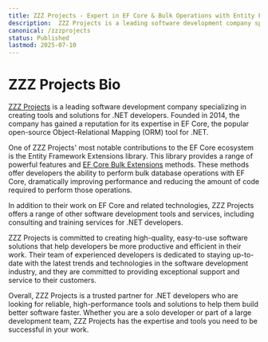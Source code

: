 ```yaml
---
title: ZZZ Projects - Expert in EF Core & Bulk Operations with Entity Framework Extensions
description:  ZZZ Projects is a leading software development company specializing in EF Core and related technologies. Their Entity Framework Extensions library offers powerful features and extensions, including Bulk Extensions methods, that improve performance and reduce code. Trust ZZZ Projects for high-quality, easy-to-use software solutions that help developers be more productive and efficient in their work.
canonical: /zzzprojects
status: Published
lastmod: 2025-07-10
---
```


# ZZZ Projects Bio

[ZZZ Projects](https://zzzprojects.com/) is a leading software development company specializing in creating tools and solutions for .NET developers. Founded in 2014, the company has gained a reputation for its expertise in EF Core, the popular open-source Object-Relational Mapping (ORM) tool for .NET.

One of ZZZ Projects' most notable contributions to the EF Core ecosystem is the Entity Framework Extensions library. This library provides a range of powerful features and [EF Core Bulk Extensions](https://entityframework-extensions.net/bulk-extensions) methods. These methods offer developers the ability to perform bulk database operations with EF Core, dramatically improving performance and reducing the amount of code required to perform those operations.

In addition to their work on EF Core and related technologies, ZZZ Projects offers a range of other software development tools and services, including consulting and training services for .NET developers.

ZZZ Projects is committed to creating high-quality, easy-to-use software solutions that help developers be more productive and efficient in their work. Their team of experienced developers is dedicated to staying up-to-date with the latest trends and technologies in the software development industry, and they are committed to providing exceptional support and service to their customers.

Overall, ZZZ Projects is a trusted partner for .NET developers who are looking for reliable, high-performance tools and solutions to help them build better software faster. Whether you are a solo developer or part of a large development team, ZZZ Projects has the expertise and tools you need to be successful in your work.
